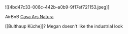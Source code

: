![[4bd47c33-006c-442b-a0b9-9f17ef721153.jpeg]]

AirBnB [Casa Ars Natura](https://www.airbnb.com/rooms/38083307?source_impression_id=p3_1666030403_ux0sHhhMXzWXfpo0)

[[Bulthaup Küche]]? Megan doesn't like the industrial look